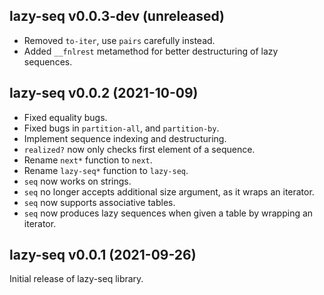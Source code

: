 ## lazy-seq v0.0.3-dev (unreleased)

- Removed `to-iter`, use `pairs` carefully instead.
- Added `__fnlrest` metamethod for better destructuring of lazy sequences.

## lazy-seq v0.0.2 (2021-10-09)

- Fixed equality bugs.
- Fixed bugs in `partition-all`, and `partition-by`.
- Implement sequence indexing and destructuring.
- `realized?` now only checks first element of a sequence.
- Rename `next*` function to `next`.
- Rename `lazy-seq*` function to `lazy-seq`.
- `seq` now works on strings.
- `seq` no longer accepts additional size argument, as it wraps an iterator.
- `seq` now supports associative tables.
- `seq` now produces lazy sequences when given a table by wrapping an iterator.

## lazy-seq v0.0.1 (2021-09-26)

Initial release of lazy-seq library.

<!--  LocalWords:  destructuring metamethod
 -->
